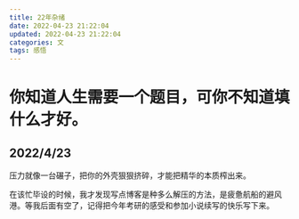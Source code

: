 ```yaml
---
title: 22年杂绪
date: 2022-04-23 21:22:04
updated: 2022-04-23 21:22:04
categories: 文
tags: 感悟
---
```


# 你知道人生需要一个题目，可你不知道填什么才好。

## 2022/4/23

压力就像一台碾子，把你的外壳狠狠挤碎，才能把精华的本质榨出来。

在该忙毕设的时候，我才发现写点博客是种多么解压的方法，是疲惫航船的避风港。等我后面有空了，记得把今年考研的感受和参加小说续写的快乐写下来。



